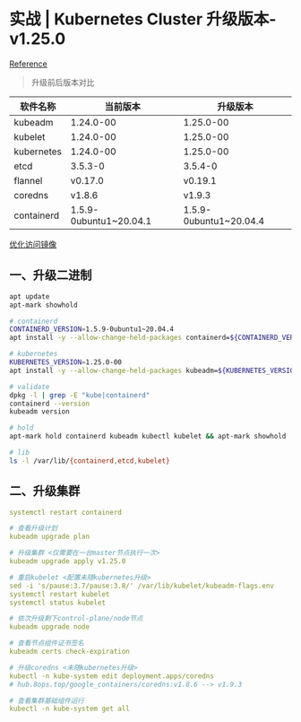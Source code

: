 # 实战 | Kubernetes Cluster 升级版本-v1.25.0

[Reference](kubernetes/06-cluster-upgrade.md)



> 升级前后版本对比

| 软件名称   | 当前版本               | 升级版本               |
| ---------- | ---------------------- | ---------------------- |
| kubeadm    | 1.24.0-00              | 1.25.0-00              |
| kubelet    | 1.24.0-00              | 1.25.0-00              |
| kubernetes | 1.24.0-00              | 1.25.0-00              |
| etcd       | 3.5.3-0                | 3.5.4-0                |
| flannel    | v0.17.0                | v0.19.1                |
| coredns    | v1.8.6                 | v1.9.3                 |
| containerd | 1.5.9-0ubuntu1~20.04.1 | 1.5.9-0ubuntu1~20.04.4 |



[优化访问镜像](kubernetes/10-access-image.md)



## 一、升级二进制

```bash
apt update
apt-mark showhold

# containerd
CONTAINERD_VERSION=1.5.9-0ubuntu1~20.04.4
apt install -y --allow-change-held-packages containerd=${CONTAINERD_VERSION}

# kubernetes
KUBERNETES_VERSION=1.25.0-00
apt install -y --allow-change-held-packages kubeadm=${KUBERNETES_VERSION} kubectl=${KUBERNETES_VERSION} kubelet=${KUBERNETES_VERSION}

# validate
dpkg -l | grep -E "kube|containerd"
containerd --version
kubeadm version

# hold
apt-mark hold containerd kubeadm kubectl kubelet && apt-mark showhold

# lib
ls -l /var/lib/{containerd,etcd,kubelet}
```



## 二、升级集群

```yaml
systemctl restart containerd

# 查看升级计划
kubeadm upgrade plan 

# 升级集群 <仅需要在一台master节点执行一次>
kubeadm upgrade apply v1.25.0

# 重启kubelet <配置未随kubernetes升级>
sed -i 's/pause:3.7/pause:3.8/' /var/lib/kubelet/kubeadm-flags.env
systemctl restart kubelet
systemctl status kubelet

# 依次升级剩下control-plane/node节点
kubeadm upgrade node

# 查看节点组件证书签名
kubeadm certs check-expiration

# 升级coredns <未随kubernetes升级>
kubectl -n kube-system edit deployment.apps/coredns
# hub.8ops.top/google_containers/coredns:v1.8.6 --> v1.9.3

# 查看集群基础组件运行
kubectl -n kube-system get all
```



